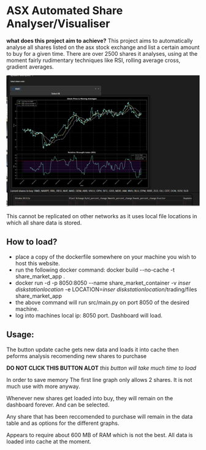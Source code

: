 # ASX Automated Share Analyser/Visualiser

**what does this project aim to achieve?**
This project aims to automatically analyse all shares listed on the asx stock exchange and list a certain amount to buy for a given time. There are over 2500 shares it analyses, using at the moment fairly rudimentary techniques like RSI, rolling average cross, gradient averages. 

![Dashboard Preview](https://raw.githubusercontent.com/Rory-Thompson/Share-Market-Analysis/main/assets/dashboard_example.png)

This cannot be replicated on other networks as it uses local file locations in which all share data is stored. 

## How to load? 
- place a copy of the dockerfile somewhere on your machine you wish to host this website.
- run the following docker command: docker build --no-cache -t share_market_app .
- docker run -d -p 8050:8050 --name share_market_container -v *inser diskstationlocation* -e LOCATION=*inser diskstationlocation*/trading/files share_market_app
- the above command will run src/main.py on port 8050 of the desired machine. 
- log into machines local ip: 8050 port. Dashboard will load. 

## Usage:
The button update cache gets new data and loads it into cache then peforms analysis recomending new shares to purchase

**DO NOT CLICK THIS BUTTON ALOT**
_this button will take much time to load_

In order to save memory The first line graph only allows 2 shares. It is not much use with more anyway. 

Whenever new shares get loaded into buy, they will remain on the dashboard forever. And can be selected.

Any share that has been reccomended to purchase will remain in the data table and as options for the different graphs.

Appears to require about 600 MB of RAM which is not the best. All data  is loaded into cache at the moment. 
